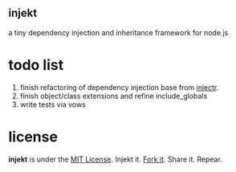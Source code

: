 ## injekt ##

a tiny dependency injection and inheritance framework for node.js

todo list
=========

1. finish refactoring of dependency injection base from [injectr](https://github.com/nathanmacinnes/injectr).
2. finish object/class extensions and refine include_globals
3. write tests via vows

license
=======

**injekt** is under the [MIT License](http://www.opensource.org/licenses/MIT).
Injekt it. [Fork it](https://github.com/aeberlin/injekt). Share it. Repear.